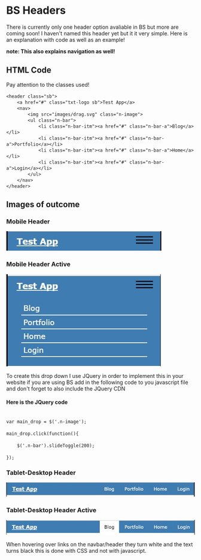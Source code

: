 # BS Headers

There is currently only one header option avaliable in BS but more are coming soon! I haven't named this header yet but it it very simple. Here is an explanation with code as well as an example!

**note: This also explains navigation as well!**

## HTML Code

Pay attention to the classes used!

```
<header class="sb">
    <a href="#" class="txt-logo sb">Test App</a>
    <nav>
        <img src="images/drag.svg" class="n-image">
        <ul class="n-bar">
            <li class="n-bar-itm"><a href="#" class="n-bar-a">Blog</a></li>
            <li class="n-bar-itm"><a href="#" class="n-bar-a">Portfolio</a></li>
            <li class="n-bar-itm"><a href="#" class="n-bar-a">Home</a></li>
            <li class="n-bar-itm"><a href="#" class="n-bar-a">Login</a></li>
        </ul>
    </nav>
</header>
```

## Images of outcome

### Mobile Header
![alt-text][h-m]

### Mobile Header Active
![alt-text][h-m-a]

To create this drop down I use JQuery in order to implement this in your website if you are using BS add in the following code to you javascript file and don't forget to also include the JQuery CDN

#### Here is the JQuery code

```

var main_drop = $('.n-image');

main_drop.click(function(){

    $('.n-bar').slideToggle(200);

});

```

### Tablet-Desktop Header
![alt-text][h-t-d]

### Tablet-Desktop Header Active
![alt-text][h-t-d-a]

When hovering over links on the navbar/header they turn white and the text turns black this is done with CSS and not with javascript.



[h-m]: https://github.com/matthewLeFevre/beautiful_site/blob/master/test/images/header_mobile.JPG 'Header Mobile'
[h-m-a]: https://github.com/matthewLeFevre/beautiful_site/blob/master/test/images/header_mobile_active.JPG 'Header Mobile Active'
[h-t-d]: https://github.com/matthewLeFevre/beautiful_site/blob/master/test/images/header_tablet-desktop.JPG 'Header Tablet-Desktop'
[h-t-d-a]: https://github.com/matthewLeFevre/beautiful_site/blob/master/test/images/header_tablet-desktop_active.JPG 'Header Tablet-Desktop Active'
